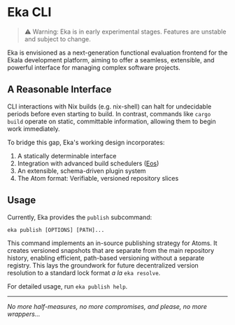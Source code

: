 # Eka CLI

> ⚠️ Warning: Eka is in early experimental stages. Features are unstable and subject to change.

Eka is envisioned as a next-generation functional evaluation frontend for the Ekala development platform, aiming to offer a seamless, extensible, and powerful interface for managing complex software projects.

## A Reasonable Interface

CLI interactions with Nix builds (e.g. nix-shell) can halt for undecidable periods before even starting to build. In contrast, commands like `cargo build` operate on static, committable information, allowing them to begin work immediately.

To bridge this gap, Eka's working design incorporates:

1. A statically determinable interface
2. Integration with advanced build schedulers ([Eos][eos])
3. An extensible, schema-driven plugin system
4. The Atom format: Verifiable, versioned repository slices

## Usage

Currently, Eka provides the `publish` subcommand:

```
eka publish [OPTIONS] [PATH]...
```

This command implements an in-source publishing strategy for Atoms. It creates versioned snapshots that are separate from the main repository history, enabling efficient, path-based versioning without a separate registry. This lays the groundwork for future decentralized version resolution to a standard lock format *a la* `eka resolve`.

For detailed usage, run `eka publish help`.

---

_No more half-measures, no more compromises, and please, no more wrappers..._

[eos]: https://github.com/ekala-project/eos-gateway
